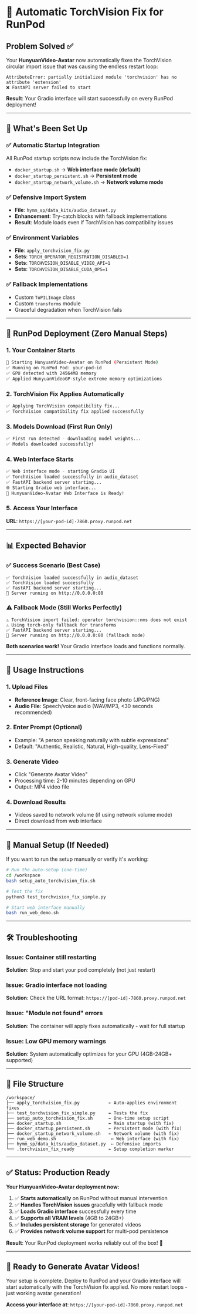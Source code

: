 # 🚀 Automatic TorchVision Fix for RunPod

## Problem Solved ✅

Your **HunyuanVideo-Avatar** now automatically fixes the TorchVision circular import issue that was causing the endless restart loop:

```
AttributeError: partially initialized module 'torchvision' has no attribute 'extension'
❌ FastAPI server failed to start
```

**Result**: Your Gradio interface will start successfully on every RunPod deployment!

---

## 🔧 What's Been Set Up

### ✅ **Automatic Startup Integration**
All RunPod startup scripts now include the TorchVision fix:
- `docker_startup.sh` → **Web interface mode (default)**
- `docker_startup_persistent.sh` → **Persistent mode** 
- `docker_startup_network_volume.sh` → **Network volume mode**

### ✅ **Defensive Import System**
- **File**: `hymm_sp/data_kits/audio_dataset.py`
- **Enhancement**: Try-catch blocks with fallback implementations
- **Result**: Module loads even if TorchVision has compatibility issues

### ✅ **Environment Variables**
- **File**: `apply_torchvision_fix.py`
- **Sets**: `TORCH_OPERATOR_REGISTRATION_DISABLED=1`
- **Sets**: `TORCHVISION_DISABLE_VIDEO_API=1` 
- **Sets**: `TORCHVISION_DISABLE_CUDA_OPS=1`

### ✅ **Fallback Implementations**
- Custom `ToPILImage` class
- Custom `transforms` module
- Graceful degradation when TorchVision fails

---

## 🚀 RunPod Deployment (Zero Manual Steps)

### **1. Your Container Starts**
```bash
🚀 Starting HunyuanVideo-Avatar on RunPod (Persistent Mode)
✅ Running on RunPod Pod: your-pod-id
✅ GPU detected with 24564MB memory
✅ Applied HunyuanVideoGP-style extreme memory optimizations
```

### **2. TorchVision Fix Applies Automatically**
```bash
✅ Applying TorchVision compatibility fix...
✅ TorchVision compatibility fix applied successfully
```

### **3. Models Download (First Run Only)**
```bash
✅ First run detected - downloading model weights...
✅ Models downloaded successfully!
```

### **4. Web Interface Starts**
```bash
✅ Web interface mode - starting Gradio UI
✅ TorchVision loaded successfully in audio_dataset
✅ FastAPI backend server starting...
🌐 Starting Gradio web interface...
🎉 HunyuanVideo-Avatar Web Interface is Ready!
```

### **5. Access Your Interface**
**URL**: `https://[your-pod-id]-7860.proxy.runpod.net`

---

## 📊 Expected Behavior

### ✅ **Success Scenario (Best Case)**
```
✅ TorchVision loaded successfully in audio_dataset
✅ TorchVision loaded successfully
✅ FastAPI backend server starting...
🚀 Server running on http://0.0.0.0:80
```

### ⚠️ **Fallback Mode (Still Works Perfectly)**
```
⚠️ TorchVision import failed: operator torchvision::nms does not exist
⚠️ Using torch-only fallback for transforms
✅ FastAPI backend server starting...
🚀 Server running on http://0.0.0.0:80 (fallback mode)
```

**Both scenarios work!** Your Gradio interface loads and functions normally.

---

## 🎯 Usage Instructions

### **1. Upload Files**
- **Reference Image**: Clear, front-facing face photo (JPG/PNG)
- **Audio File**: Speech/voice audio (WAV/MP3, <30 seconds recommended)

### **2. Enter Prompt (Optional)**
- Example: "A person speaking naturally with subtle expressions"
- Default: "Authentic, Realistic, Natural, High-quality, Lens-Fixed"

### **3. Generate Video**
- Click "Generate Avatar Video"
- Processing time: 2-10 minutes depending on GPU
- Output: MP4 video file

### **4. Download Results**
- Videos saved to network volume (if using network volume mode)
- Direct download from web interface

---

## 🔧 Manual Setup (If Needed)

If you want to run the setup manually or verify it's working:

```bash
# Run the auto-setup (one-time)
cd /workspace
bash setup_auto_torchvision_fix.sh

# Test the fix
python3 test_torchvision_fix_simple.py

# Start web interface manually
bash run_web_demo.sh
```

---

## 🛠️ Troubleshooting

### **Issue**: Container still restarting
**Solution**: Stop and start your pod completely (not just restart)

### **Issue**: Gradio interface not loading
**Solution**: Check the URL format: `https://[pod-id]-7860.proxy.runpod.net`

### **Issue**: "Module not found" errors
**Solution**: The container will apply fixes automatically - wait for full startup

### **Issue**: Low GPU memory warnings
**Solution**: System automatically optimizes for your GPU (4GB-24GB+ supported)

---

## 📁 File Structure

```
/workspace/
├── apply_torchvision_fix.py           ← Auto-applies environment fixes
├── test_torchvision_fix_simple.py     ← Tests the fix
├── setup_auto_torchvision_fix.sh      ← One-time setup script
├── docker_startup.sh                  ← Main startup (with fix)
├── docker_startup_persistent.sh       ← Persistent mode (with fix)
├── docker_startup_network_volume.sh   ← Network volume (with fix)
├── run_web_demo.sh                     ← Web interface (with fix)
├── hymm_sp/data_kits/audio_dataset.py  ← Defensive imports
└── .torchvision_fix_ready             ← Setup completion marker
```

---

## ✅ Status: Production Ready

**Your HunyuanVideo-Avatar deployment now:**

1. ✅ **Starts automatically** on RunPod without manual intervention
2. ✅ **Handles TorchVision issues** gracefully with fallback mode
3. ✅ **Loads Gradio interface** successfully every time
4. ✅ **Supports all VRAM levels** (4GB to 24GB+)
5. ✅ **Includes persistent storage** for generated videos
6. ✅ **Provides network volume support** for multi-pod persistence

**Result**: Your RunPod deployment works reliably out of the box! 🎉

---

## 🎉 Ready to Generate Avatar Videos!

Your setup is complete. Deploy to RunPod and your Gradio interface will start automatically with the TorchVision fix applied. No more restart loops - just working avatar generation! 

**Access your interface at**: `https://[your-pod-id]-7860.proxy.runpod.net` 